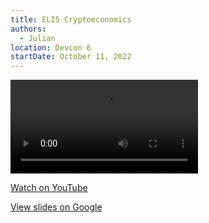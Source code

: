 ```yaml
---
title: ELI5 Cryptoeconomics
authors:
  - Julian
location: Devcon 6
startDate: October 11, 2022
---
```


<video src="https://youtu.be/gMiykGwPDSI"></video>

[Watch on YouTube](https://youtu.be/gMiykGwPDSI)

[View slides on Google](https://docs.google.com/presentation/d/1ADPiTVWEVQ8nBGLMRdx5GmSFdrrKi3OzsbyedOcVLWk/edit)
